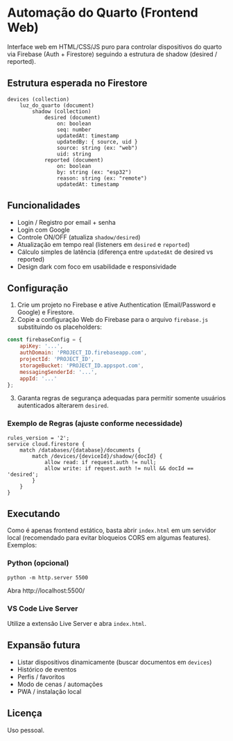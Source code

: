 # Automação do Quarto (Frontend Web)

Interface web em HTML/CSS/JS puro para controlar dispositivos do quarto via Firebase (Auth + Firestore) seguindo a estrutura de shadow (desired / reported).

## Estrutura esperada no Firestore

```text
devices (collection)
	luz_do_quarto (document)
		shadow (collection)
			desired (document)
				on: boolean
				seq: number
				updatedAt: timestamp
				updatedBy: { source, uid }
				source: string (ex: "web")
				uid: string
			reported (document)
				on: boolean
				by: string (ex: "esp32")
				reason: string (ex: "remote")
				updatedAt: timestamp
```

## Funcionalidades

* Login / Registro por email + senha
* Login com Google
* Controle ON/OFF (atualiza `shadow/desired`)
* Atualização em tempo real (listeners em `desired` e `reported`)
* Cálculo simples de latência (diferença entre `updatedAt` de desired vs reported)
* Design dark com foco em usabilidade e responsividade

## Configuração

1. Crie um projeto no Firebase e ative Authentication (Email/Password e Google) e Firestore.
2. Copie a configuração Web do Firebase para o arquivo `firebase.js` substituindo os placeholders:

```js
const firebaseConfig = {
	apiKey: '...',
	authDomain: 'PROJECT_ID.firebaseapp.com',
	projectId: 'PROJECT_ID',
	storageBucket: 'PROJECT_ID.appspot.com',
	messagingSenderId: '...',
	appId: '...'
};
```

3. Garanta regras de segurança adequadas para permitir somente usuários autenticados alterarem `desired`.

### Exemplo de Regras (ajuste conforme necessidade)

```
rules_version = '2';
service cloud.firestore {
	match /databases/{database}/documents {
		match /devices/{deviceId}/shadow/{docId} {
			allow read: if request.auth != null;
			allow write: if request.auth != null && docId == 'desired';
		}
	}
}
```

## Executando

Como é apenas frontend estático, basta abrir `index.html` em um servidor local (recomendado para evitar bloqueios CORS em algumas features). Exemplos:

### Python (opcional)
```
python -m http.server 5500
```
Abra http://localhost:5500/

### VS Code Live Server
Utilize a extensão Live Server e abra `index.html`.

## Expansão futura

* Listar dispositivos dinamicamente (buscar documentos em `devices`)
* Histórico de eventos
* Perfis / favoritos
* Modo de cenas / automações
* PWA / instalação local

## Licença

Uso pessoal.